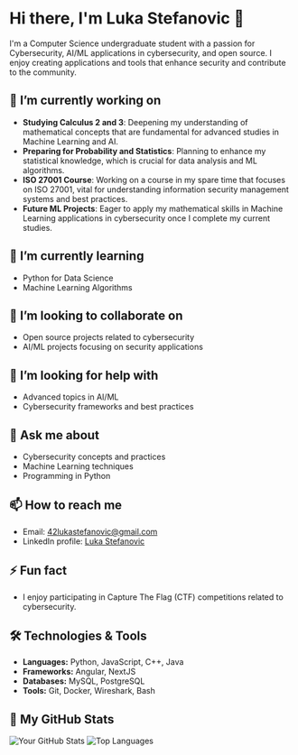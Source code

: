 # Hi there, I'm Luka Stefanovic 👋

I'm a Computer Science undergraduate student with a passion for Cybersecurity, AI/ML applications in cybersecurity, and open source. I enjoy creating applications and tools that enhance security and contribute to the community.

## 🔭 I’m currently working on
- **Studying Calculus 2 and 3**: Deepening my understanding of mathematical concepts that are fundamental for advanced studies in Machine Learning and AI.
- **Preparing for Probability and Statistics**: Planning to enhance my statistical knowledge, which is crucial for data analysis and ML algorithms.
- **ISO 27001 Course**: Working on a course in my spare time that focuses on ISO 27001, vital for understanding information security management systems and best practices.
- **Future ML Projects**: Eager to apply my mathematical skills in Machine Learning applications in cybersecurity once I complete my current studies.

## 🌱 I’m currently learning
- Python for Data Science
- Machine Learning Algorithms

## 👯 I’m looking to collaborate on
- Open source projects related to cybersecurity
- AI/ML projects focusing on security applications

## 🤔 I’m looking for help with
- Advanced topics in AI/ML
- Cybersecurity frameworks and best practices

## 💬 Ask me about
- Cybersecurity concepts and practices
- Machine Learning techniques
- Programming in Python

## 📫 How to reach me
- Email: [42lukastefanovic@gmail.com](mailto:42lukastefanovic@gmail.com)
- LinkedIn profile: [Luka Stefanovic](https://www.linkedin.com/in/luka-stefanovic-luka)

## ⚡ Fun fact
- I enjoy participating in Capture The Flag (CTF) competitions related to cybersecurity.

## 🛠️ Technologies & Tools
- **Languages:** Python, JavaScript, C++, Java
- **Frameworks:** Angular, NextJS
- **Databases:** MySQL, PostgreSQL
- **Tools:** Git, Docker, Wireshark, Bash

## 🌈 My GitHub Stats
![Your GitHub Stats](https://github-readme-stats.vercel.app/api?username=your-github-username&show_icons=true&hide_title=true&count_private=true&theme=radical)
![Top Languages](https://github-readme-stats.vercel.app/api/top-langs/?username=your-github-username&layout=compact&theme=radical)

<!-- You can also include any other cool badges or links here -->
